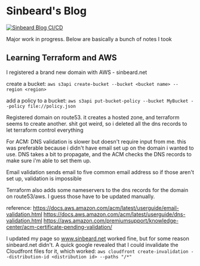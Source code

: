 # Sinbeard's Blog

[![Sinbeard Blog CI/CD](https://github.com/m3chanical/sinbeard-blog/actions/workflows/blog-build.yml/badge.svg)](https://github.com/m3chanical/sinbeard-blog/actions/workflows/blog-build.yml)

Major work in progress. Below are basically a bunch of notes I took

## Learning Terraform and AWS

I registered a brand new domain with AWS - sinbeard.net

create a bucket:
`aws s3api create-bucket --bucket <bucket name> --region <region>`

add a policy to a bucket:
`aws s3api put-bucket-policy --bucket MyBucket --policy file://policy.json`

Registered domain on route53. it creates a hosted zone, and terraform seems to create another. shit got weird, so i deleted all the dns records to let terraform control everything

For ACM: DNS validation is slower but doesn't require input from me. this was preferable because i didn't have email set up on the domain i wanted to use. DNS takes a bit to propagate, and the ACM checks the DNS records to make sure i'm able to set them up.

Email validation sends email to five common email address so if those aren't set up, validation is impossible

Terraform also adds some nameservers to the dns records for the domain on route53/aws. I guess those have to be updated manually.

reference:  https://docs.aws.amazon.com/acm/latest/userguide/email-validation.html
            https://docs.aws.amazon.com/acm/latest/userguide/dns-validation.html
            https://aws.amazon.com/premiumsupport/knowledge-center/acm-certificate-pending-validation/

I updated my page so www.sinbeard.net worked fine, but for some reason sinbeard.net didn't. A quick google revealed that I could invalidate the Cloudfront files for it, which worked: 
`aws cloudfront create-invalidation --distribution-id <distribution id> --paths "/*"`

